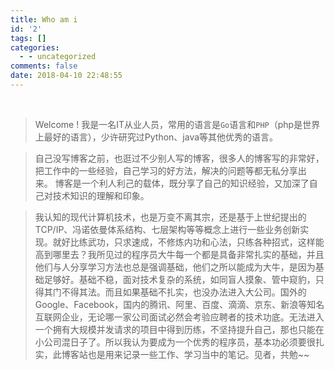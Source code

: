 ```yaml
---
title: Who am i
id: '2'
tags: []
categories:
  - - uncategorized
comments: false
date: 2018-04-10 22:48:55
---
```


 

> Welcome ! 我是一名IT从业人员，常用的语言是`Go`语言和`PHP`（php是世界上最好的语言），少许研究过Python、java等其他优秀的语言。

>  自己没写博客之前，也逛过不少别人写的博客，很多人的博客写的非常好，把工作中的一些经验，自己学习的好方法，解决的问题等都无私分享出来。 博客是一个利人利己的载体，既分享了自己的知识经验，又加深了自己对技术知识的理解和印象。

>  我认知的现代计算机技术，也是万变不离其宗，还是基于上世纪提出的TCP/IP、冯诺依曼体系结构、七层架构等等概念上进行一些业务创新实现。就好比练武功，只求速成，不修炼内功和心法，只练各种招式，这样能高到哪里去？我所见过的程序员大牛每一个都是具备非常扎实的基础，并且他们与人分享学习方法也总是强调基础，他们之所以能成为大牛，是因为基础足够好。基础不稳，面对技术复杂的系统，如同盲人摸象、管中窥豹，只得其门不得其法。而且如果基础不扎实，也没办法进入大公司。国外的Google、Facebook，国内的腾讯、阿里、百度、滴滴、京东、新浪等知名互联网企业，无论哪一家公司面试必然会考验应聘者的技术功底。无法进入一个拥有大规模并发请求的项目中得到历练，不坚持提升自己，那也只能在小公司混日子了。所以我认为要成为一个优秀的程序员，基本功必须要很扎实，此博客站也是用来记录一些工作、学习当中的笔记。见者，共勉~~